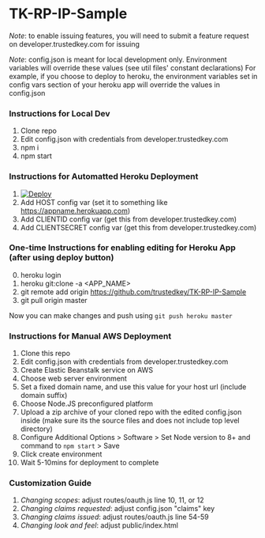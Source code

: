 # TK-RP-IP-Sample

*Note*: to enable issuing features, you will need to submit a feature request on developer.trustedkey.com for issuing

*Note*: config.json is meant for local development only. Environment variables will override these values (see util files' constant declarations) For example, if you choose to deploy to heroku, the environment variables set in config vars section of your heroku app will override the values in config.json

### Instructions for Local Dev

1. Clone repo
2. Edit config.json with credentials from developer.trustedkey.com
3. npm i
4. npm start

### Instructions for Automatted Heroku Deployment

1. [![Deploy](https://www.herokucdn.com/deploy/button.svg)](https://heroku.com/deploy?template=https://github.com/trustedkey/TK-RP-IP-Sample/tree/master)
2. Add HOST config var (set it to something like https://appname.herokuapp.com)
3. Add CLIENTID config var (get this from developer.trustedkey.com)
4. Add CLIENTSECRET config var (get this from developer.trustedkey.com)

### One-time Instructions for enabling editing for Heroku App (after using deploy button)
0. heroku login
1. heroku git:clone -a <APP_NAME>
2. git remote add origin https://github.com/trustedkey/TK-RP-IP-Sample
3. git pull origin master

Now you can make changes and push using `git push heroku master`

### Instructions for Manual AWS Deployment

1. Clone this repo
2. Edit config.json with credentials from developer.trustedkey.com
3. Create Elastic Beanstalk service on AWS 
4. Choose web server environment
5. Set a fixed domain name, and use this value for your host url (include domain suffix)
6. Choose Node.JS preconfigured platform
7. Upload a zip archive of your cloned repo with the edited config.json inside (make sure its the source files and does not include top level directory)
8. Configure Additional Options > Software > Set Node version to 8+ and command to `npm start` > Save
9. Click create environment
10. Wait 5-10mins for deployment to complete

### Customization Guide

1. *Changing scopes*: adjust routes/oauth.js line 10, 11, or 12
2. *Changing claims requested*: adjust config.json "claims" key
3. *Changing claims issued*: adjust routes/oauth.js line 54-59
4. *Changing look and feel*: adjust public/index.html
